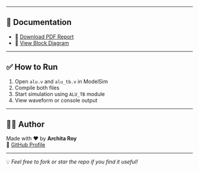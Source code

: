 
---

## 📄 Documentation

- 📘 [Download PDF Report](https://github.com/archita-2005/vlsi-projects-archita/blob/main/4bit_ALU_Project/doc/Alu_Project_Report.pdf)
- 🧩 [View Block Diagram](https://github.com/archita-2005/vlsi-projects-archita/blob/main/4bit_ALU_Project/doc/4bitALU_BD.png)
---

## ✅ How to Run

1. Open `alu.v` and `alu_tb.v` in ModelSim
2. Compile both files
3. Start simulation using `ALU_TB` module
4. View waveform or console output

---

## 👩‍💻 Author

Made with ❤️ by **Archita Roy**  
🔗 [GitHub Profile](https://github.com/archita-2005)

---

💡 *Feel free to fork or star the repo if you find it useful!*
